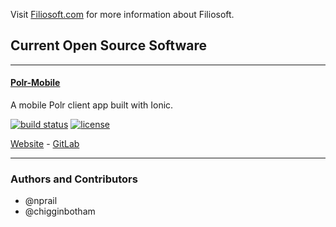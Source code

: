 Visit [Filiosoft.com](https://filiosoft.com) for more information about Filiosoft.

## Current Open Source Software

***

#### [Polr-Mobile](https://gitlab.filiosoft.com/oss/polr-mobile)
A mobile Polr client app built with Ionic.

[![build status](https://gitlab.filiosoft.com/oss/polr-mobile/badges/master/build.svg)](https://gitlab.filiosoft.com/oss/polr-mobile/commits/master)
[![license](https://img.shields.io/github/license/Filiosoft/polr-mobile.svg?maxAge=2592000)](https://gitlab.filiosoft.com/oss/polr-mobile/blob/master/LICENSE)

[Website](https://polr-mobile.filiosoft.net) - [GitLab](https://gitlab.filiosoft.com/oss/polr-mobile)

***


### Authors and Contributors
* @nprail
* @chigginbotham
